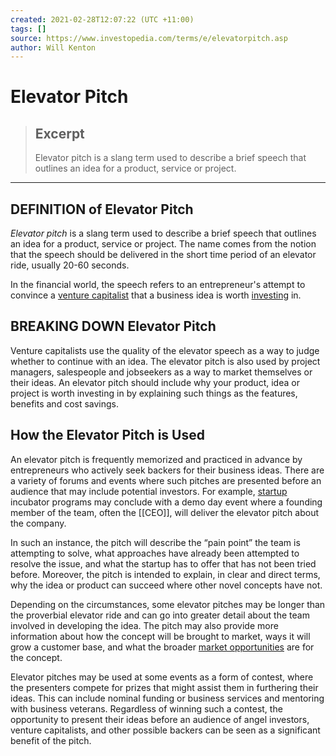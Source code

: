 ```yaml
---
created: 2021-02-28T12:07:22 (UTC +11:00)
tags: []
source: https://www.investopedia.com/terms/e/elevatorpitch.asp
author: Will Kenton
---
```


# Elevator Pitch

> ## Excerpt
> Elevator pitch is a slang term used to describe a brief speech that outlines an idea for a product, service or project.

---
## DEFINITION of Elevator Pitch

_Elevator pitch_ is a slang term used to describe a brief speech that outlines an idea for a product, service or project. The name comes from the notion that the speech should be delivered in the short time period of an elevator ride, usually 20-60 seconds.

In the financial world, the speech refers to an entrepreneur's attempt to convince a [venture capitalist](https://www.investopedia.com/terms/v/venturecapitalist.asp) that a business idea is worth [investing](https://www.investopedia.com/terms/i/investing.asp) in.

## BREAKING DOWN Elevator Pitch

Venture capitalists use the quality of the elevator speech as a way to judge whether to continue with an idea. The elevator pitch is also used by project managers, salespeople and jobseekers as a way to market themselves or their ideas. An elevator pitch should include why your product, idea or project is worth investing in by explaining such things as the features, benefits and cost savings.

## How the Elevator Pitch is Used

An elevator pitch is frequently memorized and practiced in advance by entrepreneurs who actively seek backers for their business ideas. There are a variety of forums and events where such pitches are presented before an audience that may include potential investors. For example, [startup](https://www.investopedia.com/terms/s/startup.asp) incubator programs may conclude with a demo day event where a founding member of the team, often the [[CEO]], will deliver the elevator pitch about the company.

In such an instance, the pitch will describe the “pain point” the team is attempting to solve, what approaches have already been attempted to resolve the issue, and what the startup has to offer that has not been tried before. Moreover, the pitch is intended to explain, in clear and direct terms, why the idea or product can succeed where other novel concepts have not.

Depending on the circumstances, some elevator pitches may be longer than the proverbial elevator ride and can go into greater detail about the team involved in developing the idea. The pitch may also provide more information about how the concept will be brought to market, ways it will grow a customer base, and what the broader [market opportunities](https://www.investopedia.com/terms/p/pitchbook.asp) are for the concept.

Elevator pitches may be used at some events as a form of contest, where the presenters compete for prizes that might assist them in furthering their ideas. This can include nominal funding or business services and mentoring with business veterans. Regardless of winning such a contest, the opportunity to present their ideas before an audience of angel investors, venture capitalists, and other possible backers can be seen as a significant benefit of the pitch.
